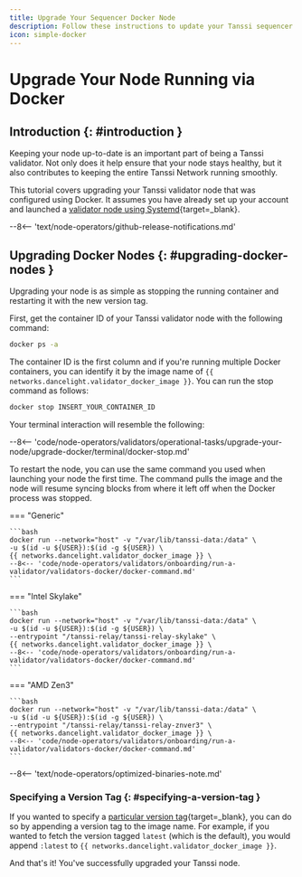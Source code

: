 ```yaml
---
title: Upgrade Your Sequencer Docker Node
description: Follow these instructions to update your Tanssi sequencer node running via Docker to the latest version of the Tanssi client software.
icon: simple-docker
---
```


# Upgrade Your Node Running via Docker

## Introduction {: #introduction }

Keeping your node up-to-date is an important part of being a Tanssi validator. Not only does it help ensure that your node stays healthy, but it also contributes to keeping the entire Tanssi Network running smoothly.

This tutorial covers upgrading your Tanssi validator node that was configured using Docker. It assumes you have already set up your account and launched a [validator node using Systemd](/node-operators/validators/onboarding/run-a-validator/validators-systemd/){target=\_blank}.

--8<-- 'text/node-operators/github-release-notifications.md'

## Upgrading Docker Nodes {: #upgrading-docker-nodes }

Upgrading your node is as simple as stopping the running container and restarting it with the new version tag.

First, get the container ID of your Tanssi validator node with the following command:

```bash
docker ps -a
```

The container ID is the first column and if you're running multiple Docker containers, you can identify it by the image name of `{{ networks.dancelight.validator_docker_image }}`. You can run the stop command as follows:

```bash
docker stop INSERT_YOUR_CONTAINER_ID
```

Your terminal interaction will resemble the following:

--8<-- 'code/node-operators/validators/operational-tasks/upgrade-your-node/upgrade-docker/terminal/docker-stop.md'

To restart the node, you can use the same command you used when launching your node the first time. The command pulls the image and the node will resume syncing blocks from where it left off when the Docker process was stopped.

=== "Generic"

    ```bash
    docker run --network="host" -v "/var/lib/tanssi-data:/data" \
    -u $(id -u ${USER}):$(id -g ${USER}) \
    {{ networks.dancelight.validator_docker_image }} \
    --8<-- 'code/node-operators/validators/onboarding/run-a-validator/validators-docker/docker-command.md'
    ```

=== "Intel Skylake"

    ```bash
    docker run --network="host" -v "/var/lib/tanssi-data:/data" \
    -u $(id -u ${USER}):$(id -g ${USER}) \
    --entrypoint "/tanssi-relay/tanssi-relay-skylake" \
    {{ networks.dancelight.validator_docker_image }} \
    --8<-- 'code/node-operators/validators/onboarding/run-a-validator/validators-docker/docker-command.md'
    ```

=== "AMD Zen3"

    ```bash
    docker run --network="host" -v "/var/lib/tanssi-data:/data" \
    -u $(id -u ${USER}):$(id -g ${USER}) \
    --entrypoint "/tanssi-relay/tanssi-relay-znver3" \
    {{ networks.dancelight.validator_docker_image }} \
    --8<-- 'code/node-operators/validators/onboarding/run-a-validator/validators-docker/docker-command.md'
    ```

--8<-- 'text/node-operators/optimized-binaries-note.md'

### Specifying a Version Tag {: #specifying-a-version-tag }

If you wanted to specify a [particular version tag](https://hub.docker.com/r/moondancelabs/tanssi/tags){target=\_blank}, you can do so by appending a version tag to the image name. For example, if you wanted to fetch the version tagged `latest` (which is the default), you would append `:latest` to `{{ networks.dancelight.validator_docker_image }}`.

And that's it! You've successfully upgraded your Tanssi node.